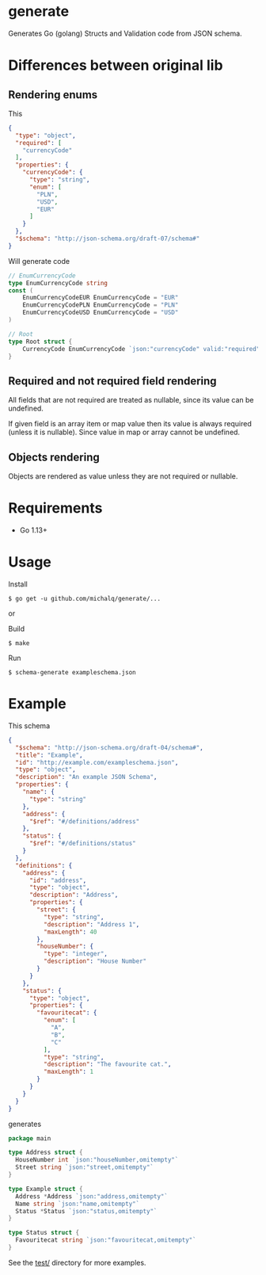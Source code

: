 # generate

Generates Go (golang) Structs and Validation code from JSON schema.

# Differences between original lib

## Rendering enums

This
```json
{
  "type": "object",
  "required": [
    "currencyCode"
  ],
  "properties": {
    "currencyCode": {
      "type": "string",
      "enum": [
        "PLN",
        "USD",
        "EUR"
      ]
    }
  },
  "$schema": "http://json-schema.org/draft-07/schema#"
}
```
Will generate code
```go
// EnumCurrencyCode
type EnumCurrencyCode string
const (
    EnumCurrencyCodeEUR EnumCurrencyCode = "EUR"
    EnumCurrencyCodePLN EnumCurrencyCode = "PLN"
    EnumCurrencyCodeUSD EnumCurrencyCode = "USD"
)

// Root 
type Root struct {
    CurrencyCode EnumCurrencyCode `json:"currencyCode" valid:"required"`
}
```
## Required and not required field rendering

All fields that are not required are treated as nullable, since its value can be undefined.

If given field is an array item or map value then its value is always required (unless it is nullable). Since value in map or array cannot be undefined.

## Objects rendering
 
Objects are rendered as value unless they are not required or nullable.

# Requirements

* Go 1.13+

# Usage

Install

```console
$ go get -u github.com/michalq/generate/...
```

or

Build

```console
$ make
```

Run

```console
$ schema-generate exampleschema.json
```

# Example

This schema

```json
{
  "$schema": "http://json-schema.org/draft-04/schema#",
  "title": "Example",
  "id": "http://example.com/exampleschema.json",
  "type": "object",
  "description": "An example JSON Schema",
  "properties": {
    "name": {
      "type": "string"
    },
    "address": {
      "$ref": "#/definitions/address"
    },
    "status": {
      "$ref": "#/definitions/status"
    }
  },
  "definitions": {
    "address": {
      "id": "address",
      "type": "object",
      "description": "Address",
      "properties": {
        "street": {
          "type": "string",
          "description": "Address 1",
          "maxLength": 40
        },
        "houseNumber": {
          "type": "integer",
          "description": "House Number"
        }
      }
    },
    "status": {
      "type": "object",
      "properties": {
        "favouritecat": {
          "enum": [
            "A",
            "B",
            "C"
          ],
          "type": "string",
          "description": "The favourite cat.",
          "maxLength": 1
        }
      }
    }
  }
}
```

generates

```go
package main

type Address struct {
  HouseNumber int `json:"houseNumber,omitempty"`
  Street string `json:"street,omitempty"`
}

type Example struct {
  Address *Address `json:"address,omitempty"`
  Name string `json:"name,omitempty"`
  Status *Status `json:"status,omitempty"`
}

type Status struct {
  Favouritecat string `json:"favouritecat,omitempty"`
}
```

See the [test/](./test/) directory for more examples.
